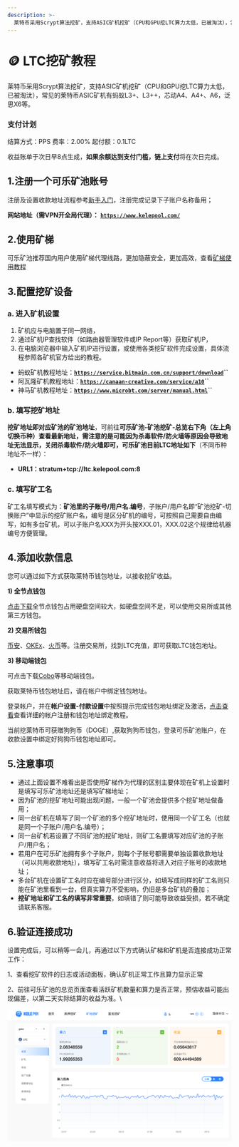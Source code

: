 ```yaml
---
description: >-
  莱特币采用Scrypt算法挖矿，支持ASIC矿机挖矿（CPU和GPU挖LTC算力太低，已被淘汰），常见的莱特币ASIC矿机有蚂蚁L3+、L3++，芯动A4、A4+、A6，泛思X6等。
---
```


# 🪙 LTC挖矿教程

莱特币采用Scrypt算法挖矿，支持ASIC矿机挖矿（CPU和GPU挖LTC算力太低，已被淘汰），常见的莱特币ASIC矿机有蚂蚁L3+、L3++，芯动A4、A4+、A6，泛思X6等。

### 支付计划

结算方式：PPS       费率：2.00%      起付额：0.1LTC

收益账单于次日早8点生成，**如果余额达到支付门槛，链上支付**将在次日完成。

## 1.注册一个可乐矿池账号

注册及设置收款地址流程参考[新手入门](../../)，注册完成记录下子账户名称备用；

**网站地址（需VPN开全局代理）：** [**`https://www.kelepool.com/`**](https://www.kelepool.com/)

## 2.使用矿梯

可乐矿池推荐国内用户使用矿梯代理线路，更加隐蔽安全，更加高效，查看[矿梯使用教程](../ladder.md)

## 3.配置挖矿设备

### a. 进入矿机设置

1. 矿机应与电脑置于同一网络，
2. 通过矿机IP查找软件（如路由器管理软件或IP Report等）获取矿机IP，
3. 在电脑浏览器中输入矿机IP进行设置，或使用各类挖矿软件完成设置，具体流程参照各矿机官方给出的教程。

* 蚂蚁矿机教程地址：[**`https://service.bitmain.com.cn/support/download`**](https://service.bitmain.com.cn/support/download)**``**
* 阿瓦隆矿机教程地址：[**`https://canaan-creative.com/service/a10`**](https://canaan-creative.com/service/a10)**``**
* 神马矿机教程地址：[**`https://www.microbt.com/server/manual.html`**](https://www.microbt.com/server/manual.html)**``**

### b. 填写挖矿地址

**挖矿地址即对应矿池的矿池地址**，可前往**可乐矿池-矿池挖矿-总览右下角（左上角切换币种）**查看最新地址，需注意的是可能因为杀毒软件/防火墙等原因会导致地址无法显示，关闭杀毒软件/防火墙即可，可乐矿池目前LTC**地址如下**（不同币种地址不一样）：&#x20;

* **URL1：stratum+tcp://ltc.kelepool.com:8**

### c. 填写矿工名

矿工名填写模式为：**矿池里的子账号/用户名.编号**，子账户/用户名即“矿池挖矿-切换账户”中显示的挖矿账户名，编号是区分矿机的编号，可按照自己需要自由编写，如有多台矿机，可以子账户名XXX为开头按XXX.01，XXX.02这个规律给机器编号方便管理。

## 4.添加收款信息

您可以通过如下方式获取莱特币钱包地址，以接收挖矿收益。

**1) 全节点钱包**

[点击下载](https://litecoin.org/)全节点钱包占用硬盘空间较大，如硬盘空间不足，可以使用交易所或其他第三方钱包。

**2) 交易所钱包**

[币安](https://www.binance.com/cn)、[OKEx](https://www.okex.com/)、[火币](https://www.huobi.com/zh-cn/)等。注册交易所，找到LTC充值，即可获取LTC钱包地址。

**3) 移动端钱包**

可点击下载[Cobo](https://cobo.com/)等移动端钱包。

获取莱特币钱包地址后，请在帐户中绑定钱包地址。

登录帐户，并在**帐户设置-付款设置**中按照提示完成钱包地址绑定及激活，[点击查看](../../)查看详细的帐户注册和钱包地址绑定教程。

当前挖莱特币可获赠狗狗币（DOGE）,获取狗狗币钱包，登录可乐矿池账户，在收款设置中绑定好狗狗币钱包地址即可。

## 5.注意事项

* 通过上面设置不难看出是否使用矿梯作为代理的区别主要体现在矿机上设置时是填写可乐矿池地址还是填写矿梯地址；
* 因为矿池的挖矿地址可能出现问题，一般一个矿池会提供多个挖矿地址做备用；
* 同一台矿机在填写了同一个矿池的多个挖矿地址时，使用同一个矿工名（也就是同一个子账户/用户名.编号）；
* 同一台矿机若设置了不同矿池的挖矿地址，则矿工名要填写对应矿池的子账户/用户名；
* 若用户在可乐矿池拥有多个子账户，则每个子账号都需要单独设置收款地址（可以共用收款地址），填写矿工名时需注意收益将进入对应子账号的收款地址；
* 多台矿机在设置矿工名时应在编号部分进行区分，如填写成同样的矿工名则只能在矿池里看到一台，但真实算力不受影响，仍旧是多台矿机的叠加；
* **挖矿地址和矿工名的填写非常重要**，如填错了则可能导致收益受损，若不确定请联系客服。

## 6.验证连接成功

设置完成后，可以稍等一会儿，再通过以下方式确认矿梯和矿机是否连接成功正常工作：

1、查看挖矿软件的日志或活动面板，确认矿机正常工作且算力显示正常&#x20;

2、前往可乐矿池的总览页面查看活跃矿机数量和算力是否正常，预估收益可能出现偏差，以第二天实际结算的收益为准。\


![](<../../.gitbook/assets/image (96).png>)
